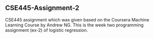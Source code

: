 ## CSE445-Assignment-2
CSE445 assignment which was given based on the Coursera Machine Learning Course by Andrew NG. 
This is the week two programming assignment (ex-2) of logistic regression.
